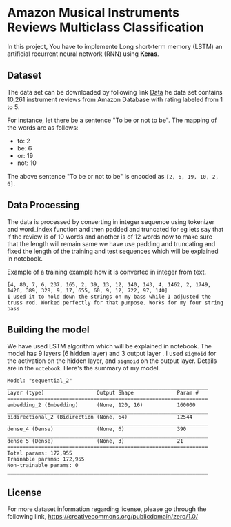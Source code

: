 # Amazon Musical Instruments Reviews Multiclass Classification


In this project, You have to implemente Long short-term memory (LSTM)  an artificial recurrent neural network (RNN) using __Keras__.

## Dataset

The data set can be downloaded by following link [Data](https://www.kaggle.com/eswarchandt/amazon-music-reviews)
he data set contains 10,261 instrument reviews from Amazon Database with rating labeled from 1 to 5.

For instance, let there be a sentence "To be or not to be".
The mapping of the words are as follows:

- to: 2
- be: 6
- or: 19
- not: 10

The above sentence "To be or not to be" is encoded as `[2, 6, 19, 10, 2, 6]`.

## Data Processing

The data is processed by converting in integer sequence using tokenizer and word_index function and then padded and truncated for eg lets say that if the review is of 10 words and another is of 12 words now to make sure that the length will remain same we have use padding and truncating and fixed the length of the training and test sequences which will be explained in notebook.

Example of a training example how it is converted in integer from text.

```
[4, 80, 7, 6, 237, 165, 2, 39, 13, 12, 140, 143, 4, 1462, 2, 1749, 1426, 389, 328, 9, 17, 655, 60, 9, 12, 722, 97, 140]
I used it to hold down the strings on my bass while I adjusted the truss rod. Worked perfectly for that purpose. Works for my four string bass
```

## Building the model

We have used LSTM algorithm which will be explained in notebook.
The model has 9 layers (6 hidden layer) and 3 output layer .
I used `sigmoid` for the activation on the hidden layer, and `sigmoid` on the output layer.
Details are in the `notebook`.
Here's the summary of my model.

```
Model: "sequential_2"
_________________________________________________________________
Layer (type)                 Output Shape              Param #   
=================================================================
embedding_2 (Embedding)      (None, 120, 16)           160000    
_________________________________________________________________
bidirectional_2 (Bidirection (None, 64)                12544     
_________________________________________________________________
dense_4 (Dense)              (None, 6)                 390       
_________________________________________________________________
dense_5 (Dense)              (None, 3)                 21        
=================================================================
Total params: 172,955
Trainable params: 172,955
Non-trainable params: 0
_________________________________________________________________
```


## License
For more dataset information regarding license, please go through the following link,
https://creativecommons.org/publicdomain/zero/1.0/

